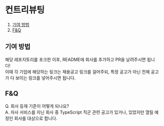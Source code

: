 # 컨트리뷰팅

1. [기여 방법](#기여-방법)
2. [F&Q](#fq)

## 기여 방법 

해당 레포지토리를 포크한 이후, README에 회사를 추가하고 PR을 날려주시면 됩니다!  
이때 각 기업에 해당하는 링크는 채용공고 링크를 걸어주되, 특정 공고가 아닌 전체 공고가 다 보이는 링크를 넣어주시면 됩니다.  

## F&Q

Q. 회사 등재 기준이 어떻게 되나요?  
A. 자사 서비스를 지닌 회사 중 TypeScript 직군 관련 공고가 있거나, 있었지만 열릴 예정인 회사를 대상으로 합니다.
